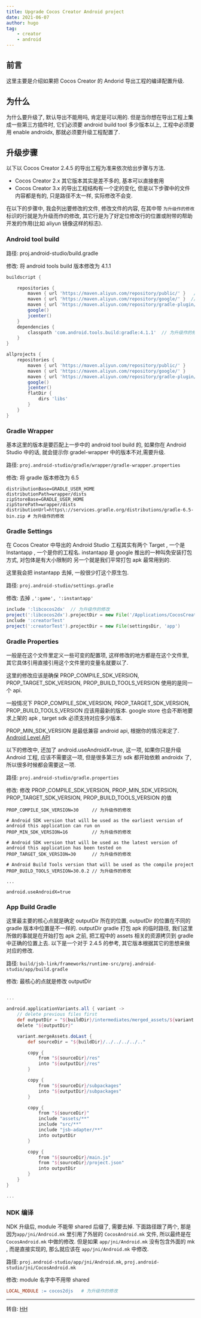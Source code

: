 ```yaml
---
title: Upgrade Cocos Creator Android project
date: 2021-06-07
author: hugo
tag:
    - creator
    - android
---
```


## 前言

这里主要是介绍如果把 Cocos Creator 的 Andorid 导出工程的编译配置升级.

## 为什么

为什么要升级了, 默认导出不能用吗, 肯定是可以用的. 但是当你想在导出工程上集成一些第三方插件时, 它们必须要 android build tool 多少版本以上, 工程中必须要用 enable androidx, 那就必须要升级工程配置了.

## 升级步骤

以下以 Cocos Creator 2.4.5 的导出工程为准来依次给出步骤与方法.

* Cocos Creator 2.x 其它版本其实是差不多的, 基本可以直接套用
* Cocos Creator 3.x 的导出工程结构有一个定的变化, 但是以下步骤中的文件内容都是有的, 只是路径不太一样, 实际修改不会变.

在以下的步骤中, 我会列出要修改的文件, 修改文件的内容, 在其中带 `为升级作的修改` 标识的行就是为升级而作的修改, 其它行是为了好定位修改行的位置或附带的帮助开发的作用(比如 aliyun 镜像这样的标志).

### Android tool build

路径: proj.android-studio/build.gradle

修改: 将 android tools build 版本修改为 4.1.1

```gradle
buildscript {

    repositories {
        maven { url 'https://maven.aliyun.com/repository/public/' }   // 使用 ailun 镜像
        maven { url 'https://maven.aliyun.com/repository/google/' }  // 使用 ailun 镜像
        maven { url 'https://maven.aliyun.com/repository/gradle-plugin/' }  // 使用 ailun 镜像
        google()
        jcenter()
    }
    dependencies {
        classpath 'com.android.tools.build:gradle:4.1.1'  // 为升级作的修改
    }
}

allprojects {
    repositories {
        maven { url 'https://maven.aliyun.com/repository/public/' }         // 使用 ailun 镜像
        maven { url 'https://maven.aliyun.com/repository/google/' }         // 使用 ailun 镜像
        maven { url 'https://maven.aliyun.com/repository/gradle-plugin/' }  // 使用 ailun 镜像
        google()
        jcenter()
        flatDir {
            dirs 'libs'
        }
    }
}
```

### Gradle Wrapper

基本这里的版本是要匹配上一步中的 android tool build 的, 如果你在 Android Studio 中的话, 就会提示你 gradel-wrapper 中的版本不对,需要升级.

路径: `proj.android-studio/gradle/wrapper/gradle-wrapper.properties`

修改: 将 gradle 版本修改为 6.5

```properties
distributionBase=GRADLE_USER_HOME
distributionPath=wrapper/dists
zipStoreBase=GRADLE_USER_HOME
zipStorePath=wrapper/dists
distributionUrl=https\://services.gradle.org/distributions/gradle-6.5-bin.zip # 为升级作的修改
```

### Gradle Settings

在 Cocos Creator 中导出的 Android Studio 工程其实有两个 Target , 一个是 Instantapp , 一个是你的工程名.
instantapp 是 google 推出的一种叫免安装打包方式, 对包体是有大小限制的
另一个就是我们平常打包 apk 最常用到的.

这里我会把 instantapp 去掉, 一般很少打这个原生包.

路径: `proj.android-studio/settings.gradle`

修改: 去掉 `,':game', ':instantapp'`

```gradle
include ':libcocos2dx'  // 为升级作的修改
project(':libcocos2dx').projectDir = new File('/Applications/CocosCreator/Creator/2.4.5/CocosCreator.app/Contents/Resources/cocos2d-x/cocos/platform/android/libcocos2dx')
include ':creatorTest'
project(':creatorTest').projectDir = new File(settingsDir, 'app')
```

### Gradle Properties

一般是在这个文件里定义一些可变的配置项, 这样修改的地方都是在这个文件里, 其它具体引用直接引用这个文件里的变量名就要以了.

这里的修改应该是确保 PROP_COMPILE_SDK_VERSION, PROP_TARGET_SDK_VERSION, PROP_BUILD_TOOLS_VERSION 使用的是同一个 api.

一般情况下 PROP_COMPILE_SDK_VERSION, PROP_TARGET_SDK_VERSION, PROP_BUILD_TOOLS_VERSION 应该用最新的版本. google store 也会不断地要求上架的 apk , target sdk 必须支持对应多少版本.

PROP_MIN_SDK_VERSION 是最低兼容 android api, 根据你的情况来定了.
[Android Level API](./2021-01-20-androidapilevels.md)

以下的修改中, 还加了 android.useAndroidX=true, 这一项, 如果你只是升级 Android 工程, 应该不需要这一项, 但是很多第三方 sdk 都开始依赖 androidx 了, 所以很多时候都会需要这一项.

路径: `proj.android-studio/gradle.properties`

修改: 修改 PROP_COMPILE_SDK_VERSION, PROP_MIN_SDK_VERSION, PROP_TARGET_SDK_VERSION, PROP_BUILD_TOOLS_VERSION 的值

```properties
PROP_COMPILE_SDK_VERSION=30     // 为升级作的修改

# Android SDK version that will be used as the earliest version of android this application can run on
PROP_MIN_SDK_VERSION=16         // 为升级作的修改

# Android SDK version that will be used as the latest version of android this application has been tested on
PROP_TARGET_SDK_VERSION=30      // 为升级作的修改

# Android Build Tools version that will be used as the compile project
PROP_BUILD_TOOLS_VERSION=30.0.2 // 为升级作的修改

...

android.useAndroidX=true
```

### App Build Gradle

这里最主要的核心点就是确定 outputDir 所在的位置, outputDir 的位置在不同的 gradle 版本中位置是不一样的.
outputDir gradle 打包 apk 的临时路径, 我们这里所做的事就是在开始打包 apk 之前, 把工程中的 assets 相关的资源拷贝到 gradle 中正确的位置上去. 以下是一个对于 2.4.5 的参考, 其它版本根据其它的思想来做对应的修改.

路径: `build/jsb-link/frameworks/runtime-src/proj.android-studio/app/build.gradle`

修改: 最核心的点就是修改 outputDir

```gradle

...

android.applicationVariants.all { variant ->
    // delete previous files first
    def outputDir = "${buildDir}/intermediates/merged_assets/${variant.dirName}/out"
    delete "${outputDir}"

    variant.mergeAssets.doLast {
        def sourceDir = "${buildDir}/../../../../.."

        copy {
            from "${sourceDir}/res"
            into "${outputDir}/res"
        }

        copy {
            from "${sourceDir}/subpackages"
            into "${outputDir}/subpackages"
        }

        copy {
            from "${sourceDir}"
            include "assets/**"
            include "src/**"
            include "jsb-adapter/**"
            into outputDir
        }

        copy {
            from "${sourceDir}/main.js"
            from "${sourceDir}/project.json"
            into outputDir
        }
    }
}

...

```

### NDK 编译

NDK 升级后, module 不能带 shared 后缀了, 需要去掉.
下面路径跟了两个, 那是因为`app/jni/Android.mk` 里引用了外层的 `CocosAndroid.mk` 文件, 所以最终是在 `CocosAndroid.mk` 中做的修改.
但是如果 `app/jni/Android.mk` 没有包含外面的 mk , 而是直接实现的, 那么就应该在 `app/jni/Android.mk` 中修改.

路径: `proj.android-studio/app/jni/Android.mk`, `proj.android-studio/jni/CocosAndroid.mk`

修改: module 名字中不用带 shared

```mk
LOCAL_MODULE := cocos2djs   # 为升级作的修改
```

---
转自: [HH](http://www.hugohuang.xyz/)

